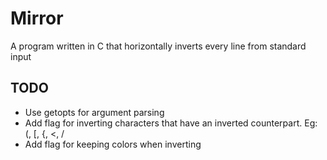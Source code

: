 # Mirror
A program written in C that horizontally inverts every line from standard input
## TODO
* Use getopts for argument parsing
* Add flag for inverting characters that have an inverted counterpart. Eg: (, [, {, <, /
* Add flag for keeping colors when inverting
